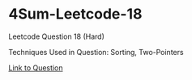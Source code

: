 # 4Sum-Leetcode-18

Leetcode Question 18 (Hard)

Techniques Used in Question:
Sorting, Two-Pointers

[Link to Question](https://leetcode.com/problems/4sum/)
